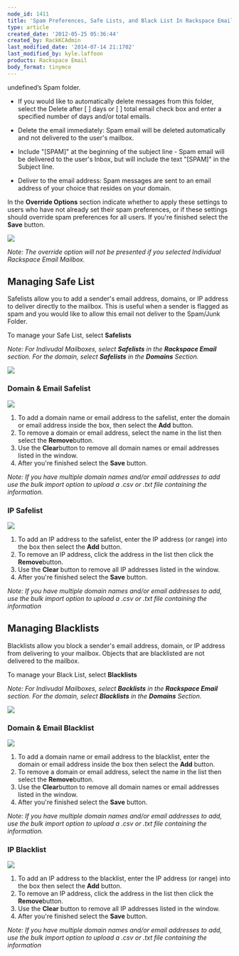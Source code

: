 ```yaml
---
node_id: 1411
title: 'Spam Preferences, Safe Lists, and Black List In Rackspace Email'
type: article
created_date: '2012-05-25 05:36:44'
created_by: RackKCAdmin
last_modified_date: '2014-07-14 21:1702'
last_modified_by: kyle.laffoon
products: Rackspace Email
body_format: tinymce
---
```


undefined&rsquo;s Spam
    folder. 

-   If you would like to automatically delete messages from this folder,
    select the Delete after [    ] days or [    ] total email check box
    and enter a specified number of days and/or total emails.

-   Delete the email immediately: Spam email will be deleted
    automatically and not delivered to the user's mailbox.

-   Include "[SPAM]" at the beginning of the subject line - Spam email
    will be delivered to the user's Inbox, but will include the text
    "[SPAM]" in the Subject line.

-   Deliver to the email address: Spam messages are sent to an email
    address of your choice that resides on your domain. 

 In the **Override Options** section indicate whether to apply these
settings to users who have not already set their spam preferences, or if
these settings should override spam preferences for all users. If you're
finished select the **Save** button.

![](/knowledge_center/sites/default/files/field/image/SpamFiltering%20Override.png) 

*Note: The override option will not be presented if you selected
Individual Rackspace Email Mailbox.*  

 

**Managing Safe List**
----------------------

Safelists allow you to add a sender's email address, domains, or IP
address to deliver directly to the mailbox. This is useful when a sender
is flagged as spam and you would like to allow this email not deliver to
the Spam/Junk Folder.

To manage your Safe List, select **Safelists**

*Note: For Indivudal Mailboxes, select **Safelists** in the **Rackspace
Email** section. For the domain, select **Safelists** in the **Domains**
Section.*

 ![](/knowledge_center/sites/default/files/field/image/CPFiltersettingsSL_0.jpg)

### Domain & Email Safelist

![](/knowledge_center/sites/default/files/field/image/SpamFiltering%20SL%20Domains%20and%20Email.png)

1.  To add a domain name or email address to the safelist, enter the
    domain or email address inside the box, then select the **Add**
    button.
2.  To remove a domain or email address, select the name in the list
    then select the **Remove**button.
3.  Use the **Clear**button to remove all domain names or email
    addresses listed in the window.
4.  After you're finished select the **Save** button.

*Note: If you have multiple domain names and/or email addresses to add
use the bulk import option to upload a .csv or .txt file containing the
information.* 

### IP Safelist

 ![](/knowledge_center/sites/default/files/field/image/SpamFiltering%20SL%20IP.png)

1.  To add an IP address to the safelist, enter the IP address (or
    range) into the box then select the **Add** button. 
2.  To remove an IP address, click the address in the list then click
    the **Remove**button.
3.  Use the **Clear** button to remove all IP addresses listed in the
    window.
4.  After you're finished select the **Save** button.

*Note: If you have multiple domain names and/or email addresses to add,
use the bulk import option to upload a .csv or .txt file containing the
information*  

 

**Managing Blacklists**
-----------------------

Blacklists allow you block a sender's email address, domain, or IP
address from delivering to your mailbox. Objects that are blacklisted
are not delivered to the mailbox.

To manage your Black List, select **Blacklists**

*Note: For Indivudal Mailboxes, select **Backlists** in the **Rackspace
Email** section. For the domain, select **Blacklists** in the
**Domains** Section.*

 ![](/knowledge_center/sites/default/files/field/image/CPFiltersettingsBL_0.jpg)

### Domain & Email Blacklist

![](/knowledge_center/sites/default/files/field/image/SpamFiltering%20BL%20Domains%20and%20Email.png)

1.  To add a domain name or email address to the blacklist, enter the
    domain or email address inside the box then select
    the **Add** button.
2.  To remove a domain or email address, select the name in the list
    then select the **Remove**button.
3.  Use the **Clear**button to remove all domain names or email
    addresses listed in the window.
4.  After you're finished select the **Save** button.

 *Note: If you have multiple domain names and/or email addresses to add,
use the bulk import option to upload a .csv or .txt file containing the
information.* 

### IP Blacklist

![](/knowledge_center/sites/default/files/field/image/SpamFiltering%20BL%20IP.png)

1.  To add an IP address to the blacklist, enter the IP address (or
    range) into the box then select the **Add** button. 
2.  To remove an IP address, click the address in the list then click
    the **Remove**button.
3.  Use the **Clear** button to remove all IP addresses listed in the
    window.
4.  After you're finished select the **Save** button.

 *Note: If you have multiple domain names and/or email addresses to add,
use the bulk import option to upload a .csv or .txt file containing the
information* 

